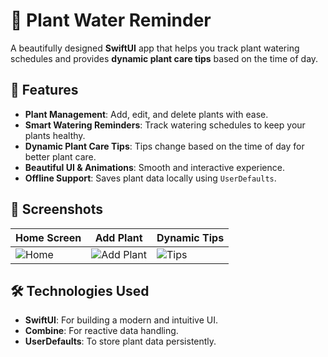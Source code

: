 # 🌿 Plant Water Reminder

A beautifully designed **SwiftUI** app that helps you track plant watering schedules and provides **dynamic plant care tips** based on the time of day.

## 🚀 Features
- **Plant Management**: Add, edit, and delete plants with ease.
- **Smart Watering Reminders**: Track watering schedules to keep your plants healthy.
- **Dynamic Plant Care Tips**: Tips change based on the time of day for better plant care.
- **Beautiful UI & Animations**: Smooth and interactive experience.
- **Offline Support**: Saves plant data locally using `UserDefaults`.

## 📱 Screenshots
| Home Screen | Add Plant | Dynamic Tips |
|-------------|----------|--------------|
| ![Home](screenshots/home.png) | ![Add Plant](screenshots/add_plant.png) | ![Tips](screenshots/tips.png) |

## 🛠️ Technologies Used
- **SwiftUI**: For building a modern and intuitive UI.
- **Combine**: For reactive data handling.
- **UserDefaults**: To store plant data persistently.
